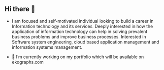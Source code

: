 ## Hi there 👋

- I am focused and self-motivated individual looking to build a career in Information technology and its
services. Deeply interested in how the application of information technology can help in solving
prevalent business problems and improve business processes. Interested in Software system
engineering, cloud based application management and information systems management.

- 🔭 I’m currently working on my portfolio which will be available on ekographs.com

<!--
**ekographs/ekographs** is a ✨ _special_ ✨ repository because its `README.md` (this file) appears on your GitHub profile.

Here are some ideas to get you started:

- 🔭 I’m currently working on ...
- 🌱 I’m currently learning ...
- 👯 I’m looking to collaborate on ...
- 🤔 I’m looking for help with ...
- 💬 Ask me about ...
- 📫 How to reach me: ...
- 😄 Pronouns: ...
- ⚡ Fun fact: ...
-->
